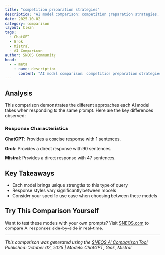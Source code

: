 ```yaml
---
title: "competition preparation strategies"
description: "AI model comparison: competition preparation strategies..."
date: 2025-10-02
category: comparison
layout: Clean
tags:
  - ChatGPT
  - Grok
  - Mistral
  - AI Comparison
author: SNEOS Community
head:
  - - meta
    - name: description
      content: "AI model comparison: competition preparation strategies..."
---
```


<ChatComparison
  title="competition preparation strategies"
  prompt="competition preparation strategies"
  :responses='{"ChatGPT": "Preparing for a competition, whether it be in academics, sports, performing arts, or any other field, requires strategic planning and execution. Here are some comprehensive strategies to help you prepare effectively:\n\n### 1. **Understand the Competition Requirements**\n - **Study Guidelines**: Review the rules, guidelines, and criteria of the competition thoroughly.\n - **Know the Format**: Understand the structure of the competition (e.g., rounds, judges, scoring).\n\n### 2. **Set Clear Goals**\n - **Define Objectives**: Establish what you want to achieve—winning, reaching a personal best, or gaining experience.\n - **Break Down Goals**: Create smaller, manageable milestones leading up to the competition.\n\n### 3. **Create a Preparation Schedule**\n - **Time Management**: Develop a timeline that allocates specific time for each aspect of your preparation.\n - **Balanced Approach**: Ensure your schedule includes time for practice, review, rest, and relaxation.\n\n### 4. **Practice Consistently**\n - **Regular Training**: Dedicate time each day to practice your skills. Consistency is key.\n - **Simulate Competition Conditions**: Practice under conditions that mimic the competition environment.\n\n### 5. **Seek Feedback and Guidance**\n - **Mentorship**: Work with coaches, teachers, or mentors who can provide advice and constructive criticism.\n - **Peer Review**: Practice in front of peers who can give feedback from a fresh perspective.\n\n### 6. **Enhance Your Skills**\n - **Focused Skill Development**: Identify weaknesses and focus on improving those areas.\n - **Learn from Experts**: Watch tutorials, attend workshops, or observe top performers in your field.\n\n### 7. **Physical and Mental Preparation**\n - **Stay Physically Fit**: Engage in regular physical exercises and ensure you’re in good health leading up to the competition.\n - **Mental Conditioning**: Practice visualization techniques, mindfulness, or meditation to manage stress and maintain focus.\n\n### 8. **Nutrition and Rest**\n - **Healthy Diet**: Maintain a balanced diet to ensure you have the energy needed for training and competition.\n - **Rest and Recovery**: Prioritize sleep and rest days to avoid burnout and sustain performance.\n\n### 9. **Review and Reflect**\n - **Analyze Past Performances**: If applicable, review performances from previous competitions to identify areas for improvement.\n - **Keep a Journal**: Document your training, progress, and any thoughts or strategies that arise during preparation.\n\n### 10. **Prepare for the Day of Competition**\n - **Logistics**: Plan your travel, attire, and any materials you need well in advance.\n - **Pre-Competition Rituals**: Establish a routine that helps you get into the right mindset before competing.\n\n### 11. **Stay Relaxed and Positive**\n - **Mindset Management**: Practice positive self-talk and keep a calm demeanor. Confidence can greatly influence performance.\n - **Embrace the Experience**: View the competition as an opportunity to learn and grow, regardless of the outcome.\n\n### 12. **Post-Competition Review**\n - **Evaluate Performance**: After the competition, assess what went well and what could be improved.\n - **Celebrate Successes**: Acknowledge your hard work and any achievements, no matter how small.\n\nBy integrating these strategies, you can enhance your readiness for competition and increase your chance of success. Good luck!", "Grok": "Preparing for a competition, whether it\u0027s academic, athletic, artistic, or professional, requires a combination of strategic planning, disciplined execution, and mental readiness. Below are detailed **competition preparation strategies** to help you succeed, tailored to various types of competitions but adaptable to most scenarios:\n\n---\n\n### 1. Understand the Competition\n- **Research the Format and Rules**: Know the structure, scoring system, time limits, and any specific guidelines or criteria. For example, in a debate, understand the judging rubric; in a sport, know the rules and penalties.\n- **Analyze Past Competitions**: Review previous winners, performances, or results to identify patterns, strategies, or benchmarks for success. Watch recordings or read reports if available.\n- **Know Your Opponents**: If possible, study your competitors\u2019 strengths, weaknesses, and past performances to strategize accordingly.\n\n---\n\n### 2. Set Clear Goals\n- **Define Success**: Decide what \u201Cwinning\u201D or success means to you. Is it a specific rank, personal best, or skill development?\n- **Break Down Goals**: Set short-term milestones leading up to the competition, such as mastering a specific skill or completing a certain amount of practice.\n- **Be Realistic but Ambitious**: Challenge yourself while ensuring your goals are achievable based on your current level and the time frame.\n\n---\n\n### 3. Create a Preparation Plan\n- **Establish a Timeline**: Work backward from the competition date to allocate time for skill-building, practice, rest, and review. Include buffer time for unexpected delays.\n- **Prioritize Key Areas**: Focus on high-impact skills or topics. For example, in a math Olympiad, prioritize problem-solving techniques for frequently tested topics.\n- **Balance Quantity and Quality**: Avoid burnout by mixing intense sessions with lighter ones. Use techniques like the Pomodoro method for focused study or training.\n- **Incorporate Mock Competitions**: Simulate the competition environment to get accustomed to pressure, timing, and format. For example, take timed practice tests or scrimmage matches.\n\n---\n\n### 4. Build Skills and Knowledge\n- **Identify Weaknesses**: Assess your current abilities and target areas for improvement. For instance, in a singing competition, work on vocal range or stage presence if needed.\n- **Seek Expert Guidance**: Work with a coach, mentor, or teacher who can provide personalized feedback and advanced techniques.\n- **Leverage Resources**: Use books, online courses, videos, or apps relevant to your field. For coding competitions, platforms like LeetCode or HackerRank are invaluable.\n- **Practice Deliberately**: Focus on specific skills during practice rather than mindless repetition. For sports, drill specific moves; for public speaking, rehearse transitions and gestures.\n\n---\n\n### 5. Develop Physical and Mental Stamina\n- **Physical Preparation**: For athletic or performance-based competitions, build endurance, strength, and agility through tailored workouts. Maintain a healthy diet and stay hydrated.\n- **Mental Preparation**: Practice stress management techniques like meditation, deep breathing, or visualization to stay calm under pressure.\n- **Build Resilience**: Train yourself to handle setbacks by reflecting on failures during practice and learning from them.\n- **Get Adequate Rest**: Prioritize sleep, especially in the days leading up to the competition, to ensure peak performance.\n\n---\n\n### 6. Master Time Management\n- **Stick to a Schedule**: Follow your preparation timeline rigorously while allowing flexibility for rest or unexpected challenges.\n- **Avoid Procrastination**: Break tasks into smaller, manageable chunks to maintain momentum.\n- **Simulate Time Constraints**: If the competition is time-bound (e.g., exams or races), practice under similar conditions to improve pacing.\n\n---\n\n### 7. Gather Necessary Materials and Logistics\n- **Prepare Equipment**: Ensure all tools, gear, or materials (e.g., musical instruments, sports equipment, stationery) are ready and in good condition well in advance.\n- **Plan Travel and Venue Details**: If the competition is off-site, confirm transportation, accommodations, and arrival times. Visit the venue beforehand if possible to familiarize yourself.\n- **Pack Essentials**: Create a checklist of items needed on the day (e.g., ID, water, snacks, backups) to avoid last-minute stress.\n\n---\n\n### 8. Focus on Strategy and Game Plan\n- **Develop Tactics**: Create a plan for how you\u2019ll approach the competition. For example, in chess, decide on opening moves; in a marathon, plan pacing.\n- **Anticipate Challenges**: Think about potential obstacles (e.g., tough questions, stronger opponents) and prepare contingency plans.\n- **Adaptability**: Be ready to adjust your strategy on the spot if conditions or opponents\u2019 actions change.\n\n---\n\n### 9. Build Confidence and Positivity\n- **Visualize Success**: Mentally rehearse performing well to boost self-belief. Imagine yourself overcoming challenges and achieving your goals.\n- **Affirm Strengths**: Remind yourself of past successes and skills you\u2019ve mastered to counter self-doubt.\n- **Surround Yourself with Support**: Engage with family, friends, or teammates who encourage and motivate you.\n- **Avoid Overthinking**: Focus on preparation rather than worrying about outcomes. Trust the work you\u2019ve put in.\n\n---\n\n### 10. Final Days Before Competition\n- **Taper Intensity**: Reduce heavy training or cramming in the last 1-2 days to avoid exhaustion. Focus on light review or warm-ups.\n- **Review Key Points**: Go over critical strategies, formulas, or techniques, but don\u2019t try to learn new material.\n- **Rest and Relax**: Get ample sleep and engage in calming activities like listening to music or reading.\n- **Stay Healthy**: Avoid risky activities that could lead to injury or illness. Eat balanced meals and stay hydrated.\n\n---\n\n### 11. On the Day of the Competition\n- **Arrive Early**: Give yourself plenty of time to settle in and handle any last-minute issues.\n- **Warm Up**: Do a light physical or mental warm-up to get into the zone without tiring yourself out.\n- **Stay Focused**: Avoid distractions and negative thoughts. Concentrate on your performance, not others\u2019.\n- **Manage Nerves**: Use breathing exercises or positive self-talk to calm anxiety. Remember that some nervousness can sharpen your focus.\n- **Stick to Your Plan**: Execute your strategy while being ready to adapt if necessary.\n\n---\n\n### 12. Post-Competition Reflection\n- **Evaluate Performance**: Regardless of the outcome, analyze what went well and what didn\u2019t. Seek feedback from judges, coaches, or peers if available.\n- **Learn and Improve**: Use insights from the competition to refine your skills and preparation for future events.\n- **Celebrate Effort**: Acknowledge your hard work and progress, even if you didn\u2019t achieve the desired result. Every competition is a learning opportunity.\n\n---\n\nBy following these strategies, you can approach any competition with confidence, structure, and a clear path to success. Tailor these steps to the specific demands of your competition, and remember that consistent effort and a growth mindset are key to long-term improvement. If you have a specific type of competition in mind (e.g., sports, academics, or arts), let me know, and I can provide more targeted advice!", "Mistral": "Preparing for a competition involves a combination of strategic planning, consistent practice, and mental preparation. Here are some strategies to help you get ready:\n\n### 1. **Understand the Competition**\n - **Research the Rules:** Know the rules, format, and criteria for judging.\n - **Know Your Opponents:** Study past performances or competitors to understand the level of competition.\n\n### 2. **Set Clear Goals**\n - **Short-Term Goals:** Daily or weekly targets to keep you on track.\n - **Long-Term Goals:** Overall objectives for the competition.\n\n### 3. **Develop a Training Plan**\n - **Schedule Regular Practice:** Consistency is key.\n - **Varied Training:** Include different types of practice (e.g., drills, simulations, mock competitions).\n - **Feedback Loop:** Regularly seek feedback from coaches, mentors, or peers.\n\n### 4. **Mental Preparation**\n - **Visualization:** Imagine yourself performing well and achieving your goals.\n - **Mindfulness:** Practice mindfulness to stay focused and reduce stress.\n - **Positive Self-Talk:** Use affirmations and positive self-talk to build confidence.\n\n### 5. **Physical Preparation**\n - **Nutrition:** Eat a balanced diet to support your energy levels and overall health.\n - **Sleep:** Ensure you get enough rest to perform at your best.\n - **Exercise:** Maintain a regular exercise routine to stay physically fit.\n\n### 6. **Skill Development**\n - **Technical Skills:** Focus on mastering the specific skills required for the competition.\n - **Strategic Skills:** Develop strategies and tactics to outperform your competitors.\n\n### 7. **Practice Under Pressure**\n - **Simulate Competition Conditions:** Practice in environments that mimic the competition setting.\n - **Time Management:** Learn to manage your time effectively under pressure.\n\n### 8. **Learn from Mistakes**\n - **Reflect on Performance:** After each practice session or mock competition, reflect on what went well and what needs improvement.\n - **Adjust Strategies:** Be flexible and willing to adjust your approach based on feedback and performance.\n\n### 9. **Stay Updated**\n - **Current Trends:** Stay informed about the latest trends and developments in your field.\n - **Continuous Learning:** Keep learning and improving your skills.\n\n### 10. **Support System**\n - **Mentors and Coaches:** Seek guidance from experienced individuals.\n - **Peer Support:** Surround yourself with supportive friends and family.\n\n### 11. **Manage Stress**\n - **Relaxation Techniques:** Use techniques like deep breathing, meditation, or yoga to manage stress.\n - **Breaks:** Take regular breaks to avoid burnout.\n\n### 12. **Final Preparations**\n - **Review Materials:** Go through your notes, strategies, and any other relevant materials.\n - **Mock Competitions:** Participate in mock competitions to get a feel for the real thing.\n - **Final Checks:** Ensure all your equipment, materials, and logistics are in order.\n\n### 13. **Post-Competition Review**\n - **Evaluate Performance:** Reflect on your performance and identify areas for improvement.\n - **Set New Goals:** Use the experience to set new goals and continue improving.\n\nBy following these strategies, you can enhance your preparation and increase your chances of success in the competition."}' 
  published-date="03:02"
/>

## Analysis

This comparison demonstrates the different approaches each AI model takes when responding to the same prompt. Here are the key differences observed:

### Response Characteristics

**ChatGPT**: Provides a concise response with 1 sentences. 

**Grok**: Provides a direct response with 90 sentences. 

**Mistral**: Provides a direct response with 47 sentences. 

## Key Takeaways

- Each model brings unique strengths to this type of query
- Response styles vary significantly between models
- Consider your specific use case when choosing between these models

## Try This Comparison Yourself

Want to test these models with your own prompts? Visit [SNEOS.com](https://sneos.com) to compare AI responses side-by-side in real-time.

---

*This comparison was generated using the [SNEOS AI Comparison Tool](https://sneos.com)*
*Published: October 02, 2025 | Models: ChatGPT, Grok, Mistral*
